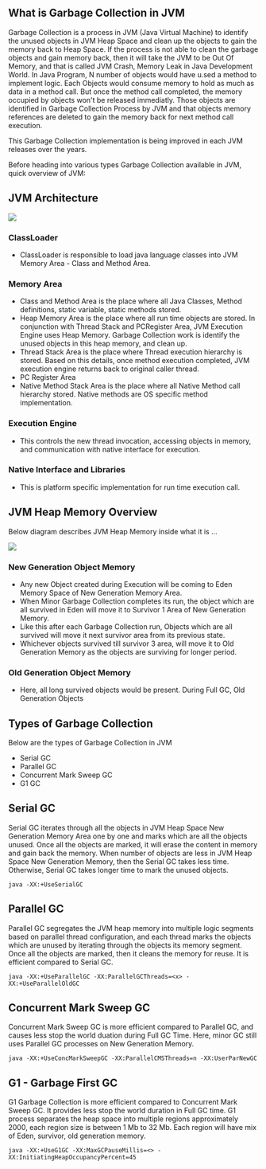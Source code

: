 ## What is Garbage Collection in JVM
Garbage Collection is a process in JVM (Java Virtual Machine) to identify the unused objects in JVM Heap Space and clean up the objects to gain the memory back to Heap Space. If the process is not able to clean the garbage objects and gain memory back, then it will take the JVM to be Out Of Memory, and that is called JVM Crash, Memory Leak in Java Development World. In Java Program, N number of objects would have u.sed a method to implement logic. Each Objects would consume memory to hold as much as data in a method call. But once the method call completed, the memory occupied by objects won't be released immediatly. Those objects are identified in Garbage Collection Process by JVM and that objects memory references are deleted to gain the memory back for next method call execution.

This Garbage Collection implementation is being improved in each JVM releases over the years.

Before heading into various types Garbage Collection available in JVM, quick overview of JVM:

## JVM Architecture
![](https://amvijay.github.io/images/jvm-architecture.jpg)

### ClassLoader 
* ClassLoader is responsible to load java language classes into JVM Memory Area - Class and Method Area.

### Memory Area
* Class and Method Area is the place where all Java Classes, Method definitions, static variable, static methods stored.
* Heap Memory Area is the place where all run time objects are stored. In conjunction with Thread Stack and PCRegister Area, JVM Execution Engine uses Heap Memory. Garbage Collection work is identify the unused objects in this heap memory, and clean up.
* Thread Stack Area is the place where Thread execution hierarchy is stored. Based on this details, once method execution completed, JVM execution engine returns back to original caller thread.
* PC Register Area 
* Native Method Stack Area is the place where all Native Method call hierarchy stored. Native methods are OS specific method implementation.

### Execution Engine
* This controls the new thread invocation, accessing objects in memory, and communication with native interface for execution. 

### Native Interface and Libraries
* This is platform specific implementation for run time execution call.  

## JVM Heap Memory Overview

Below diagram describes JVM Heap Memory inside what it is ...

![](https://amvijay.github.io/images/jvm-heap-memory-architecture.jpg)

### New Generation Object Memory
* Any new Object created during Execution will be coming to Eden Memory Space of New Generation Memory Area.
* When Minor Garbage Collection completes its run, the object which are all survived in Eden will move it to Survivor 1 Area of New Generation Memory.
* Like this after each Garbage Collection run, Objects which are all survived will move it next survivor area from its previous state.
* Whichever objects survived till survivor 3 area, will move it to Old Generation Memory as the objects are surviving for longer period. 

### Old Generation Object Memory
* Here, all long survived objects would be present. During Full GC, Old Generation Objects 

## Types of Garbage Collection
Below are the types of Garbage Collection in JVM
* Serial GC
* Parallel GC
* Concurrent Mark Sweep GC
* G1 GC

## Serial GC

Serial GC iterates through all the objects in JVM Heap Space New Generation Memory Area one by one and marks which are all the objects unused. Once all the objects are marked, it will erase the content in memory and gain back the memory. When number of objects are less in JVM Heap Space New Generation Memory, then the Serial GC takes less time. Otherwise, Serial GC takes longer time to mark the unused objects.

`java -XX:+UseSerialGC`

## Parallel GC

Parallel GC segregates the JVM heap memory into multiple logic segments based on parallel thread configuration, and each thread marks the objects which are unused by iterating through the objects its memory segment. Once all the objects are marked, then it cleans the memory for reuse. It is efficient compared to Serial GC.

`java -XX:+UseParallelGC -XX:ParallelGCThreads=<x> -XX:+UseParallelOldGC `

## Concurrent Mark Sweep GC

Concurrent Mark Sweep GC is more efficient compared to Parallel GC, and causes less stop the world duation during Full GC Time. Here, minor GC still uses Parallel GC processes on New Generation Memory.

`java -XX:+UseConcMarkSweepGC -XX:ParallelCMSThreads=n -XX:UserParNewGC`

## G1 - Garbage First GC

G1 Garbage Collection is more efficient compared to Concurrent Mark Sweep GC. It provides less stop the world duration in Full GC time. G1 process separates the heap space into multiple regions approximately 2000, each region size is between 1 Mb to 32 Mb. Each region will have mix of Eden, survivor, old generation memory.

`java -XX:+UseG1GC -XX:MaxGCPauseMillis=<> -XX:InitiatingHeapOccupancyPercent=45`